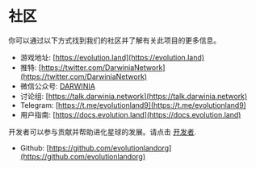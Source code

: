 # 社区

你可以通过以下方式找到我们的社区并了解有关此项目的更多信息。

* 游戏地址: [https://evolution.land](https://evolution.land) 
* 推特: [https://twitter.com/DarwiniaNetwork](https://twitter.com/DarwiniaNetwork)
* 微信公众号: [DARWINIA](https://mp.weixin.qq.com/mp/homepage?__biz=MzU0Mzg4MjU2MA==&hid=3&sn=7ac0c912d150946556376766386c6ce1&scene=18)
* 讨论组: [https://talk.darwinia.network](https://talk.darwinia.network)
* Telegram: [https://t.me/evolutionland9](https://t.me/evolutionland9)
* 用户指南: [https://docs.evolution.land](https://docs.evolution.land)

开发者可以参与贡献并帮助进化星球的发展。请点击 [开发者](developers.md).

* Github: [https://github.com/evolutionlandorg](https://github.com/evolutionlandorg)

